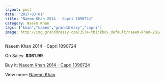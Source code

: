```yaml
---
layout: post
date: '2017-03-01'
title: "Naeem Khan 2014 - Capri 1090724"
category: Naeem Khan
tags: ["khan","naeem","granddressy","capri"]
image: http://img.granddressy.com/3534-thickbox_default/naeem-khan-2014-capri-1090724.jpg
---
```

Naeem Khan 2014 - Capri 1090724

On Sales: **$361.99**
<a href="https://www.granddressy.com/en/naeem-khan/2953-naeem-khan-2014-capri-1090724.html"><amp-img layout="responsive" width="600" height="600" src="//img.granddressy.com/3534-thickbox_default/naeem-khan-2014-capri-1090724.jpg" alt="Naeem Khan 2014 - Capri 1090724 0" /></a>

Buy it: [Naeem Khan 2014 - Capri 1090724](https://www.granddressy.com/en/naeem-khan/2953-naeem-khan-2014-capri-1090724.html "Naeem Khan 2014 - Capri 1090724")

View more: [Naeem Khan](https://www.granddressy.com/en/102-naeem-khan "Naeem Khan")